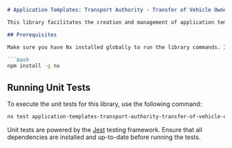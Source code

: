 ```markdown
# Application Templates: Transport Authority - Transfer of Vehicle Ownership

This library facilitates the creation and management of application templates specifically designed for the transfer of vehicle ownership under the transport authority standards.

## Prerequisites

Make sure you have Nx installed globally to run the library commands. If not, install it using:

```bash
npm install -g nx
```

## Running Unit Tests

To execute the unit tests for this library, use the following command:

```bash
nx test application-templates-transport-authority-transfer-of-vehicle-ownership
```

Unit tests are powered by the [Jest](https://jestjs.io) testing framework. Ensure that all dependencies are installed and up-to-date before running the tests.
```